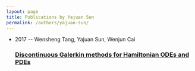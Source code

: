 ```yaml
---
layout: page
title: Publications by Yajuan Sun
permalink: /authors/yajuan-sun/
---
```


<ul class="post-list">
<li><span class='post-meta'>2017 -- Wensheng Tang, Yajuan Sun, Wenjun Cai</span><h3><a class='post-link' href='../../discontinuous-galerkin-methods-for-hamiltonian-odes-and-pdes'>Discontinuous Galerkin methods for Hamiltonian ODEs and PDEs</a></h3></li>

</ul>
